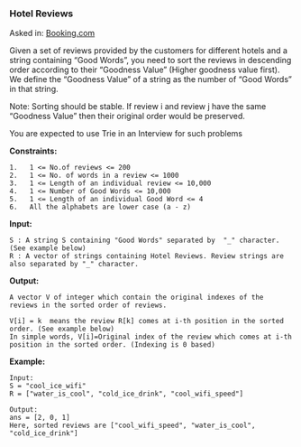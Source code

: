 ### Hotel Reviews

Asked in: [Booking.com](#)

Given a set of reviews provided by the customers for different hotels and a string containing “Good Words”, you need to sort the reviews in descending order according to their “Goodness Value” (Higher goodness value first). We define the “Goodness Value” of a string as the number of “Good Words” in that string.

Note: Sorting should be stable. If review i and review j have the same “Goodness Value” then their original order would be preserved.

You are expected to use Trie in an Interview for such problems 

**Constraints:**
```
1.   1 <= No.of reviews <= 200
2.   1 <= No. of words in a review <= 1000
3.   1 <= Length of an individual review <= 10,000
4.   1 <= Number of Good Words <= 10,000
5.   1 <= Length of an individual Good Word <= 4
6.   All the alphabets are lower case (a - z)
```
**Input:**
```
S : A string S containing "Good Words" separated by  "_" character. (See example below)
R : A vector of strings containing Hotel Reviews. Review strings are also separated by "_" character.
```
**Output:**
```
A vector V of integer which contain the original indexes of the reviews in the sorted order of reviews. 

V[i] = k  means the review R[k] comes at i-th position in the sorted order. (See example below)
In simple words, V[i]=Original index of the review which comes at i-th position in the sorted order. (Indexing is 0 based)
```
**Example:**
```
Input: 
S = "cool_ice_wifi"
R = ["water_is_cool", "cold_ice_drink", "cool_wifi_speed"]

Output:
ans = [2, 0, 1]
Here, sorted reviews are ["cool_wifi_speed", "water_is_cool", "cold_ice_drink"]
```